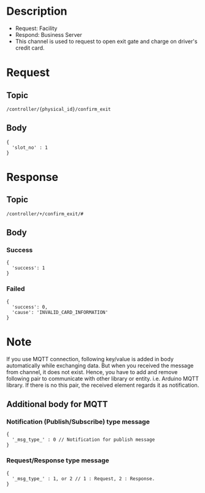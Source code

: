 # Description

- Request: Facility
- Respond: Business Server
- This channel is used to request to open exit gate and charge on driver's credit card. 

# Request

## Topic

```
/controller/{physical_id}/confirm_exit
```

## Body
```
{
  'slot_no' : 1
}
```

# Response

## Topic

```
/controller/+/confirm_exit/#
```

## Body

### Success

```
{
  'success': 1
}
```

### Failed

```
{
  'success': 0,
  'cause': 'INVALID_CARD_INFORMATION'
}
```

# Note

If you use MQTT connection, following key/value is added in body automatically while exchanging data.
But when you received the message from channel, it does not exist.
Hence, you have to add and remove following pair to communicate with other library or entity. i.e. Arduino MQTT library.
If there is no this pair, the received element regards it as notification.


## Additional body for MQTT

### Notification (Publish/Subscribe) type message
```
{
  '_msg_type_' : 0 // Notification for publish message
}
```

### Request/Response type message
```
{
  '_msg_type_' : 1, or 2 // 1 : Request, 2 : Response.
}
```
